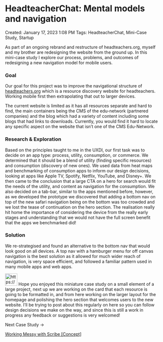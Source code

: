 # HeadteacherChat: Mental models and navigation

Created: January 17, 2023 1:08 PM
Tags: HeadteacherChat, Mini-Case Study, Startup

As part of an ongoing rebrand and restructure of headteachers.org, myself and my brother are redesigning the website from the ground up. In this mini-case study I explore our process, problems, and outcomes of redesigning a new navigation model for mobile users.

### Goal

Our goal for this project was to improve the navigational structure of [headteachers.org](http://headteachers.org) which is a resource discovery website for headteachers. Working mobile first then extrapolating that out to larger devices.

The current website is limited as it has all resources separate and hard to find, the main containers being the CMS of the edu-network (partnered companies) and the blog which had a variety of content including some blogs that had links to downloads. Currently, you would find it hard to locate any specific aspect on the website that isn’t one of the CMS Edu-Network.

### Research & Exploration

Based on the principles taught to me in the UXDI, our first task was to decide on an app type: process, utility, consumption, or commerce. We determined that it should be a blend of utility (finding specific resources) and consumption (discovery of new ones). We used data from heat maps and benchmarking of consumption apps to inform our design decisions, looking at apps like Apple TV, Spotify, Netflix, YouTube, and Disney+. We then came to the conclusion that a large CTA on a hero for search would fit the needs of the utility, and content as navigation for the consumption. We also decided on a tab-bar, similar to the apps mentioned before, however, as we developed the prototype we discovered that adding a bottom nav on top of the new safari navigation being on the bottom was too crowded and we lost the tease of continuation on the hero section. The realisation really hit home the importance of considering the device from the really early stages and understanding that we would not have the full screen benefit that the apps we benchmarked did!

### Solution

We re-strategised and found an alternative to the bottom nav that would look good on all devices. A top nav with a hamburger menu for off canvas navigation is the best solution as it allowed for much wider reach of navigation, is very space efficient, and followed a familiar pattern used in many mobile apps and web apps.

<aside>
<img src="https://www.notion.so/icons/playback-next_gray.svg" alt="https://www.notion.so/icons/playback-next_gray.svg" width="40px" /> Hope you enjoyed this miniature case study on a small element of a large project, next up we are working on the card that each resource is going to be formatted in, and from here working on the larger layout for the homepage and polishing the hero section that welcomes users to the new website. I’ll be trying to post about this regularly on here so you can follow design decisions we make on the way, and since this is still a work in progress any feedback or suggestions is very welcomed!

</aside>

Next Case Study →

[Working Messy with Scribe [Concept]](Working%20Messy%20with%20Scribe..md)
